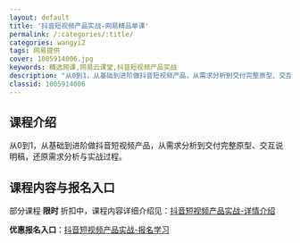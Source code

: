 ```yaml
---
layout: default
title: '抖音短视频产品实战-网易精品单课'
permalink: /:categories/:title/
categories: wangyi2
tags: 网易提供
cover: 1005914006.jpg
keywords: 精选网课,网易云课堂,抖音短视频产品实战
description: "从0到1，从基础到进阶做抖音短视频产品，从需求分析到交付完整原型、交互说明稿，还原需求分析与实战过程。抖音短视频产品实战"
classid: 1005914006
---
```


## 课程介绍

从0到1，从基础到进阶做抖音短视频产品，从需求分析到交付完整原型、交互说明稿，还原需求分析与实战过程。

## 课程内容与报名入口

部分课程 **限时** 折扣中，课程内容详细介绍见：[抖音短视频产品实战-详情介绍](https://study.163.com/course/introduction/1005914006.htm?share=1&shareId=1025206652&utm_campaign=share&utm_medium=iphoneShare&utm_source=&utm_u=1025206652)

**优惠报名入口**：[抖音短视频产品实战-报名学习](https://study.163.com/course/introduction/1005914006.htm?share=1&shareId=1025206652&utm_campaign=share&utm_medium=iphoneShare&utm_source=&utm_u=1025206652)

